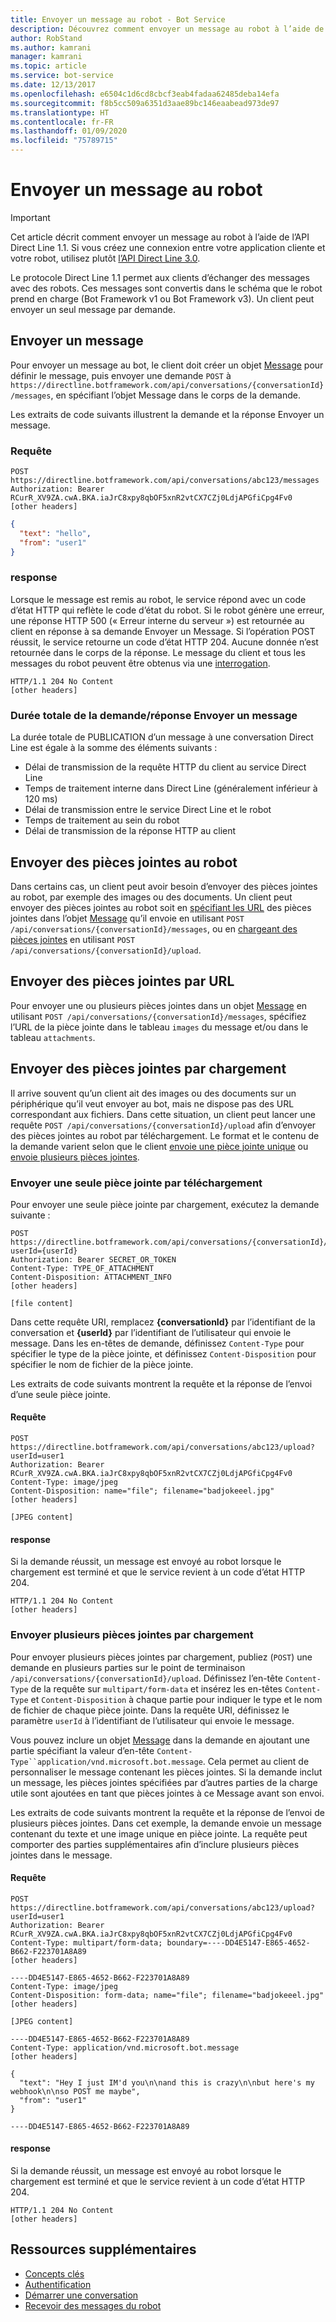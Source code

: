 ```yaml
---
title: Envoyer un message au robot - Bot Service
description: Découvrez comment envoyer un message au robot à l’aide de l’API Direct Line v1.1.
author: RobStand
ms.author: kamrani
manager: kamrani
ms.topic: article
ms.service: bot-service
ms.date: 12/13/2017
ms.openlocfilehash: e6504c1d6cd8cbcf3eab4fadaa62485deba14efa
ms.sourcegitcommit: f8b5cc509a6351d3aae89bc146eaabead973de97
ms.translationtype: HT
ms.contentlocale: fr-FR
ms.lasthandoff: 01/09/2020
ms.locfileid: "75789715"
---
```

# <a name="send-a-message-to-the-bot"></a>Envoyer un message au robot

> [!IMPORTANT]
> Cet article décrit comment envoyer un message au robot à l’aide de l’API Direct Line 1.1. Si vous créez une connexion entre votre application cliente et votre robot, utilisez plutôt [l’API Direct Line 3.0](bot-framework-rest-direct-line-3-0-send-activity.md).

Le protocole Direct Line 1.1 permet aux clients d’échanger des messages avec des robots. Ces messages sont convertis dans le schéma que le robot prend en charge (Bot Framework v1 ou Bot Framework v3). Un client peut envoyer un seul message par demande. 

## <a name="send-a-message"></a>Envoyer un message

Pour envoyer un message au bot, le client doit créer un objet [Message](bot-framework-rest-direct-line-1-1-api-reference.md#message-object) pour définir le message, puis envoyer une demande `POST` à `https://directline.botframework.com/api/conversations/{conversationId}/messages`, en spécifiant l’objet Message dans le corps de la demande.

Les extraits de code suivants illustrent la demande et la réponse Envoyer un message.

### <a name="request"></a>Requête

```http
POST https://directline.botframework.com/api/conversations/abc123/messages
Authorization: Bearer RCurR_XV9ZA.cwA.BKA.iaJrC8xpy8qbOF5xnR2vtCX7CZj0LdjAPGfiCpg4Fv0
[other headers]
```

```json
{
  "text": "hello",
  "from": "user1"
}
```

### <a name="response"></a>response

Lorsque le message est remis au robot, le service répond avec un code d’état HTTP qui reflète le code d’état du robot. Si le robot génère une erreur, une réponse HTTP 500 (« Erreur interne du serveur ») est retournée au client en réponse à sa demande Envoyer un Message. Si l’opération POST réussit, le service retourne un code d’état HTTP 204. Aucune donnée n’est retournée dans le corps de la réponse. Le message du client et tous les messages du robot peuvent être obtenus via une [interrogation](bot-framework-rest-direct-line-1-1-receive-messages.md). 

```http
HTTP/1.1 204 No Content
[other headers]
```

### <a name="total-time-for-the-send-message-requestresponse"></a>Durée totale de la demande/réponse Envoyer un message

La durée totale de PUBLICATION d’un message à une conversation Direct Line est égale à la somme des éléments suivants :

- Délai de transmission de la requête HTTP du client au service Direct Line
- Temps de traitement interne dans Direct Line (généralement inférieur à 120 ms)
- Délai de transmission entre le service Direct Line et le robot
- Temps de traitement au sein du robot
- Délai de transmission de la réponse HTTP au client

## <a name="send-attachments-to-the-bot"></a>Envoyer des pièces jointes au robot

Dans certains cas, un client peut avoir besoin d’envoyer des pièces jointes au robot, par exemple des images ou des documents. Un client peut envoyer des pièces jointes au robot soit en [spécifiant les URL](#send-by-url) des pièces jointes dans l’objet [Message](bot-framework-rest-direct-line-1-1-api-reference.md#message-object) qu’il envoie en utilisant `POST /api/conversations/{conversationId}/messages`, ou en [chargeant des pièces jointes](#upload-attachments) en utilisant `POST /api/conversations/{conversationId}/upload`.

## <a id="send-by-url"></a> Envoyer des pièces jointes par URL

Pour envoyer une ou plusieurs pièces jointes dans un objet [Message](bot-framework-rest-direct-line-1-1-api-reference.md#message-object) en utilisant `POST /api/conversations/{conversationId}/messages`, spécifiez l’URL de la pièce jointe dans le tableau `images` du message et/ou dans le tableau `attachments`.

## <a id="upload-attachments"></a> Envoyer des pièces jointes par chargement

Il arrive souvent qu’un client ait des images ou des documents sur un périphérique qu’il veut envoyer au bot, mais ne dispose pas des URL correspondant aux fichiers. Dans cette situation, un client peut lancer une requête `POST /api/conversations/{conversationId}/upload` afin d’envoyer des pièces jointes au robot par téléchargement. Le format et le contenu de la demande varient selon que le client [envoie une pièce jointe unique](#upload-one-attachment) ou [envoie plusieurs pièces jointes](#upload-multiple-attachments).

### <a id="upload-one-attachment"></a>Envoyer une seule pièce jointe par téléchargement

Pour envoyer une seule pièce jointe par chargement, exécutez la demande suivante : 

```http
POST https://directline.botframework.com/api/conversations/{conversationId}/upload?userId={userId}
Authorization: Bearer SECRET_OR_TOKEN
Content-Type: TYPE_OF_ATTACHMENT
Content-Disposition: ATTACHMENT_INFO
[other headers]

[file content]
```

Dans cette requête URI, remplacez **{conversationId}** par l’identifiant de la conversation et **{userId}** par l’identifiant de l’utilisateur qui envoie le message. Dans les en-têtes de demande, définissez `Content-Type` pour spécifier le type de la pièce jointe, et définissez `Content-Disposition` pour spécifier le nom de fichier de la pièce jointe.

Les extraits de code suivants montrent la requête et la réponse de l’envoi d’une seule pièce jointe.

#### <a name="request"></a>Requête

```http
POST https://directline.botframework.com/api/conversations/abc123/upload?userId=user1
Authorization: Bearer RCurR_XV9ZA.cwA.BKA.iaJrC8xpy8qbOF5xnR2vtCX7CZj0LdjAPGfiCpg4Fv0
Content-Type: image/jpeg
Content-Disposition: name="file"; filename="badjokeeel.jpg"
[other headers]

[JPEG content]
```

#### <a name="response"></a>response

Si la demande réussit, un message est envoyé au robot lorsque le chargement est terminé et que le service revient à un code d’état HTTP 204.

```http
HTTP/1.1 204 No Content
[other headers]
```

### <a id="upload-multiple-attachments"></a> Envoyer plusieurs pièces jointes par chargement

Pour envoyer plusieurs pièces jointes par chargement, publiez (`POST`) une demande en plusieurs parties sur le point de terminaison `/api/conversations/{conversationId}/upload`. Définissez l’en-tête `Content-Type` de la requête sur `multipart/form-data` et insérez les en-têtes `Content-Type` et `Content-Disposition` à chaque partie pour indiquer le type et le nom de fichier de chaque pièce jointe. Dans la requête URI, définissez le paramètre `userId` à l’identifiant de l’utilisateur qui envoie le message. 

Vous pouvez inclure un objet [Message](bot-framework-rest-direct-line-1-1-api-reference.md#message-object) dans la demande en ajoutant une partie spécifiant la valeur d’en-tête `Content-Type``application/vnd.microsoft.bot.message`. Cela permet au client de personnaliser le message contenant les pièces jointes. Si la demande inclut un message, les pièces jointes spécifiées par d’autres parties de la charge utile sont ajoutées en tant que pièces jointes à ce Message avant son envoi. 

Les extraits de code suivants montrent la requête et la réponse de l’envoi de plusieurs pièces jointes. Dans cet exemple, la demande envoie un message contenant du texte et une image unique en pièce jointe. La requête peut comporter des parties supplémentaires afin d’inclure plusieurs pièces jointes dans le message.

#### <a name="request"></a>Requête

```http
POST https://directline.botframework.com/api/conversations/abc123/upload?userId=user1
Authorization: Bearer RCurR_XV9ZA.cwA.BKA.iaJrC8xpy8qbOF5xnR2vtCX7CZj0LdjAPGfiCpg4Fv0
Content-Type: multipart/form-data; boundary=----DD4E5147-E865-4652-B662-F223701A8A89
[other headers]

----DD4E5147-E865-4652-B662-F223701A8A89
Content-Type: image/jpeg
Content-Disposition: form-data; name="file"; filename="badjokeeel.jpg"
[other headers]

[JPEG content]

----DD4E5147-E865-4652-B662-F223701A8A89
Content-Type: application/vnd.microsoft.bot.message
[other headers]

{
  "text": "Hey I just IM'd you\n\nand this is crazy\n\nbut here's my webhook\n\nso POST me maybe",
  "from": "user1"
}

----DD4E5147-E865-4652-B662-F223701A8A89
```

#### <a name="response"></a>response

Si la demande réussit, un message est envoyé au robot lorsque le chargement est terminé et que le service revient à un code d’état HTTP 204.

```http
HTTP/1.1 204 No Content
[other headers]
```

## <a name="additional-resources"></a>Ressources supplémentaires

- [Concepts clés](bot-framework-rest-direct-line-1-1-concepts.md)
- [Authentification](bot-framework-rest-direct-line-1-1-authentication.md)
- [Démarrer une conversation](bot-framework-rest-direct-line-1-1-start-conversation.md)
- [Recevoir des messages du robot](bot-framework-rest-direct-line-1-1-receive-messages.md)